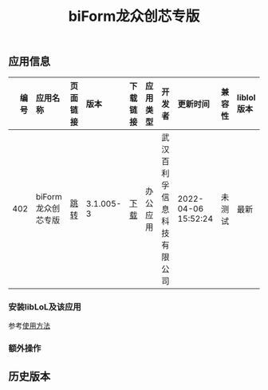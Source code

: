 ﻿---
id: 402
title: biForm龙众创芯专版
toc: true
weight: 402
---

## 应用信息 
|   编号 | 应用名称         | 页面链接                                       | 版本        | 下载链接                                                                                                 | 应用类型   | 开发者           | 更新时间                | 兼容性   | liblol版本   |
|-----:|:-------------|:-------------------------------------------|:----------|:-----------------------------------------------------------------------------------------------------|:-------|:--------------|:--------------------|:------|:-----------|
|  402 | biForm龙众创芯专版 | [跳转](http://app.loongapps.cn/#/detail/402) | 3.1.005-3 | [下载](http://113.24.212.22:8090/upload/file/com.bilive.biformlzcx_3.1.005-3_loongnix_loongarch64.deb) | 办公应用   | 武汉百利孚信息科技有限公司 | 2022-04-06 15:52:24 | 未测试   | 最新         |
### 安装libLoL及该应用 
参考[使用方法](/docs/usage) 
### 额外操作 


## 历史版本 
 